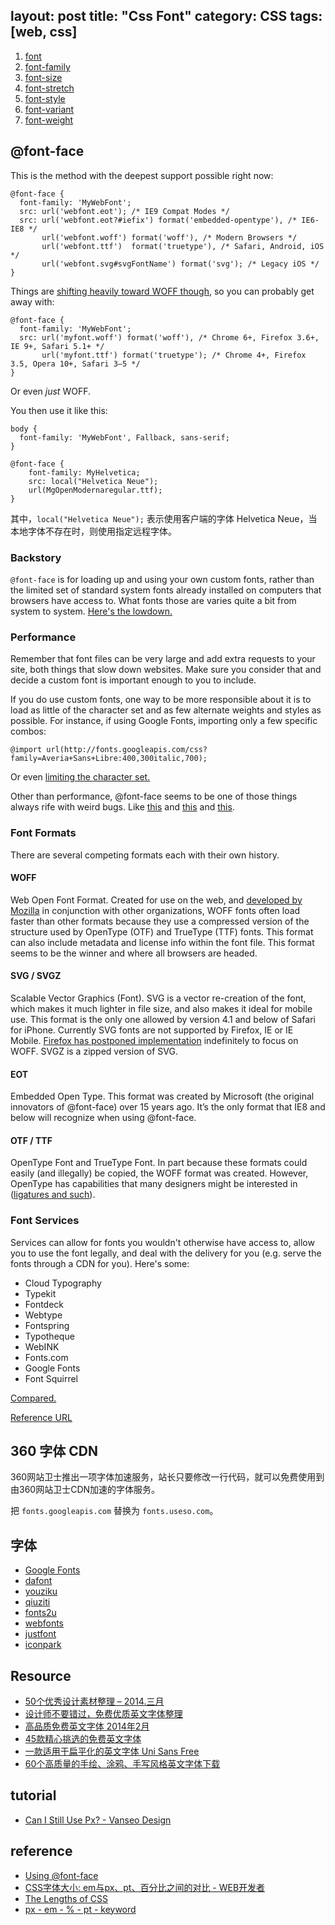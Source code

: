 layout: post
title: "Css Font"
category: CSS
tags: [web, css]
--- 

1. [font](http://css-tricks.com/almanac/properties/f/font/)
1. [font-family](http://css-tricks.com/almanac/properties/f/font-family/)
1. [font-size](http://css-tricks.com/almanac/properties/f/font-size/)
1. [font-stretch](http://css-tricks.com/almanac/properties/f/font-stretch/)
1. [font-style](http://css-tricks.com/almanac/properties/f/font-style/)
1. [font-variant](http://css-tricks.com/almanac/properties/f/font-variant/)
1. [font-weight](http://css-tricks.com/almanac/properties/f/font-weight/)

## @font-face

This is the method with the deepest support possible right now:

```
@font-face {
  font-family: 'MyWebFont';
  src: url('webfont.eot'); /* IE9 Compat Modes */
  src: url('webfont.eot?#iefix') format('embedded-opentype'), /* IE6-IE8 */
       url('webfont.woff') format('woff'), /* Modern Browsers */
       url('webfont.ttf')  format('truetype'), /* Safari, Android, iOS */
       url('webfont.svg#svgFontName') format('svg'); /* Legacy iOS */
}
```

<!--more-->

Things are [shifting heavily toward WOFF though](http://caniuse.com/#feat=woff), so you can probably get away with:

```
@font-face {
  font-family: 'MyWebFont';
  src: url('myfont.woff') format('woff'), /* Chrome 6+, Firefox 3.6+, IE 9+, Safari 5.1+ */
       url('myfont.ttf') format('truetype'); /* Chrome 4+, Firefox 3.5, Opera 10+, Safari 3—5 */
}
```

Or even _just_ WOFF.

You then use it like this:

```
body {
  font-family: 'MyWebFont', Fallback, sans-serif;
}
```

    @font-face {
        font-family: MyHelvetica;
        src: local("Helvetica Neue");
        url(MgOpenModernaregular.ttf);
    }

其中，`local("Helvetica Neue");` 表示使用客户端的字体 Helvetica Neue，当本地字体不存在时，则使用指定远程字体。

### Backstory ###

`@font-face` is for loading up and using your own custom fonts, rather than the limited set of standard system fonts already installed on computers that browsers have access to. What fonts those are varies quite a bit from system to system. [Here's the lowdown.](http://practicaltypography.com/system-fonts.html)

### Performance ###

Remember that font files can be very large and add extra requests to your site, both things that slow down websites. Make sure you consider that and decide a custom font is important enough to you to include.

If you do use custom fonts, one way to be more responsible about it is to load as little of the character set and as few alternate weights and styles as possible. For instance, if using Google Fonts, importing only a few specific combos:

```
@import url(http://fonts.googleapis.com/css?family=Averia+Sans+Libre:400,300italic,700);
```

Or even [limiting the character set.](http://googlewebfonts.blogspot.com/2011/04/streamline-your-web-font-requests.html)

Other than performance, @font-face seems to be one of those things always rife with weird bugs. Like [this](http://blog.typekit.com/2014/02/28/new-bug-in-chrome-v33-affecting-web-fonts/) and [this](http://www.fontspring.com/support/troubleshooting/font-face-bugs) and [this](http://ianfeather.co.uk/ten-reasons-we-switched-from-an-icon-font-to-svg/). 

### Font Formats ###

There are several competing formats each with their own history. 

#### WOFF ####

Web Open Font Format. Created for use on the web, and [developed by Mozilla](https://developer.mozilla.org/en-US/docs/Web/Guide/WOFF) in conjunction with other organizations, WOFF fonts often load faster than other formats because they use a compressed version of the structure used by OpenType (OTF) and TrueType (TTF) fonts. This format can also include metadata and license info within the font file. This format seems to be the winner and where all browsers are headed.

#### SVG / SVGZ ####

Scalable Vector Graphics (Font). SVG is a vector re-creation of the font, which makes it much lighter in file size, and also makes it ideal for mobile use. This format is the only one allowed by version 4.1 and below of Safari for iPhone. Currently SVG fonts are not supported by Firefox, IE or IE Mobile. [Firefox has postponed implementation](https://developer.mozilla.org/en-US/docs/Web/SVG/Tutorial/SVG_fonts) indefinitely to focus on WOFF. SVGZ is a zipped version of SVG.

#### EOT ####

Embedded Open Type. This format was created by Microsoft (the original innovators of @font-face) over 15 years ago. It’s the only format that IE8 and below will recognize when using @font-face.

#### OTF / TTF ####

OpenType Font and TrueType Font. In part because these formats could easily (and illegally) be copied, the WOFF format was created. However, OpenType has capabilities that many designers might be interested in ([ligatures and such](http://www.magnetstudio.com/words/2010/opentype-guide)). 

### Font Services ###

Services can allow for fonts you wouldn't otherwise have access to, allow you to use the font legally, and deal with the delivery for you (e.g. serve the fonts through a CDN for you). Here's some:

* Cloud Typography
* Typekit
* Fontdeck
* Webtype
* Fontspring
* Typotheque
* WebINK
* Fonts.com
* Google Fonts
* Font Squirrel

[Compared.](http://www.smashingmagazine.com/2010/10/20/review-of-popular-web-font-embedding-services/)

[Reference URL](http://www.fontspring.com/blog/further-hardening-of-the-bulletproof-syntax)

## 360 字体 CDN

360网站卫士推出一项字体加速服务，站长只要修改一行代码，就可以免费使用到由360网站卫士CDN加速的字体服务。

把 `fonts.googleapis.com` 替换为 `fonts.useso.com`。

## 字体

* [Google Fonts](https://www.google.com/fonts)
* [dafont](http://www.dafont.com/)
* [youziku](http://www.youziku.com/)
* [qiuziti](http://www.qiuziti.com/)
* [fonts2u](http://www.fonts2u.com/index.html)
* [webfonts](http://webfonts.fonts.com/)
* [justfont](http://www.justfont.com/)
* [iconpark](https://github.com/lvwzhen/iconpark)

## Resource

- [50个优秀设计素材整理 – 2014.三月](http://www.shejidaren.com/free-design-resources-2014-3.html)
- [设计师不要错过，免费优质英文字体整理](http://www.shejidaren.com/free-font-downloads-2014-3.html)
- [高品质免费英文字体 2014年2月](http://www.shejidaren.com/free-english-font-2014-2.html)
- [45款精心挑选的免费英文字体](http://www.shejidaren.com/free-english-fonts.html)
- [一款适用于扁平化的英文字体 Uni Sans Free](http://www.shejidaren.com/uni-sans-free-font-download.html)
- [60个高质量的手绘、涂鸦、手写风格英文字体下载](http://www.shejidaren.com/free-handwrite-fonts.html)

## tutorial

- [Can I Still Use Px? - Vanseo Design](http://www.vanseodesign.com/css/em-px/)

## reference

- [Using @font-face](http://css-tricks.com/snippets/css/using-font-face/)
- [CSS字体大小: em与px、pt、百分比之间的对比 - WEB开发者](http://www.admin10000.com/document/4753.html)
- [The Lengths of CSS](http://css-tricks.com/the-lengths-of-css/)
- [px - em - % - pt - keyword](http://css-tricks.com/css-font-size/)


